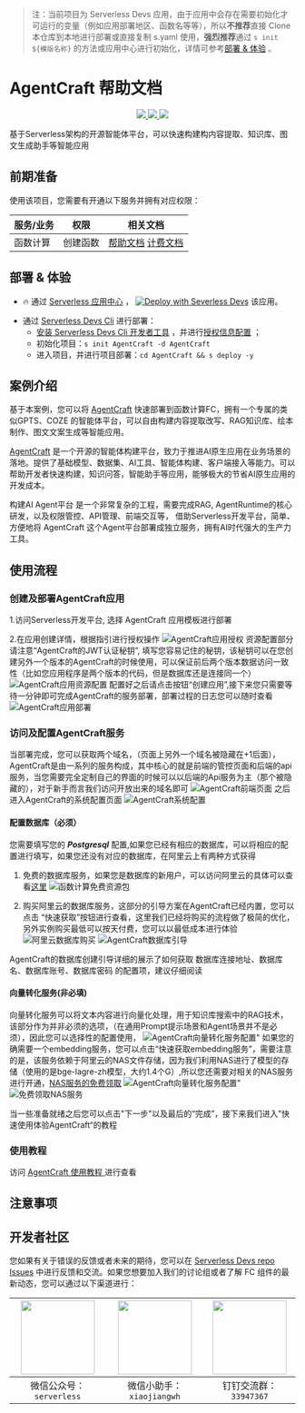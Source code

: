 
> 注：当前项目为 Serverless Devs 应用，由于应用中会存在需要初始化才可运行的变量（例如应用部署地区、函数名等等），所以**不推荐**直接 Clone 本仓库到本地进行部署或直接复制 s.yaml 使用，**强烈推荐**通过 `s init ${模版名称}` 的方法或应用中心进行初始化，详情可参考[部署 & 体验](#部署--体验) 。

# AgentCraft 帮助文档
<p align="center" class="flex justify-center">
    <a href="https://www.serverless-devs.com" class="ml-1">
    <img src="http://editor.devsapp.cn/icon?package=AgentCraft&type=packageType">
  </a>
  <a href="http://www.devsapp.cn/details.html?name=AgentCraft" class="ml-1">
    <img src="http://editor.devsapp.cn/icon?package=AgentCraft&type=packageVersion">
  </a>
  <a href="http://www.devsapp.cn/details.html?name=AgentCraft" class="ml-1">
    <img src="http://editor.devsapp.cn/icon?package=AgentCraft&type=packageDownload">
  </a>
</p>

<description>

基于Serverless架构的开源智能体平台，可以快速构建构内容提取、知识库、图文生成助手等智能应用

</description>

<codeUrl>



</codeUrl>
<preview>



</preview>


## 前期准备

使用该项目，您需要有开通以下服务并拥有对应权限：

<service>



| 服务/业务 |  权限  | 相关文档 |
| --- |  --- | --- |
| 函数计算 |  创建函数 | [帮助文档](https://help.aliyun.com/product/2508973.html) [计费文档](https://help.aliyun.com/document_detail/2512928.html) |

</service>

<remark>



</remark>

<disclaimers>



</disclaimers>

## 部署 & 体验

<appcenter>
   
- :fire: 通过 [Serverless 应用中心](https://fcnext.console.aliyun.com/applications/create?template=AgentCraft) ，
  [![Deploy with Severless Devs](https://img.alicdn.com/imgextra/i1/O1CN01w5RFbX1v45s8TIXPz_!!6000000006118-55-tps-95-28.svg)](https://fcnext.console.aliyun.com/applications/create?template=AgentCraft) 该应用。
   
</appcenter>
<deploy>
    
- 通过 [Serverless Devs Cli](https://www.serverless-devs.com/serverless-devs/install) 进行部署：
  - [安装 Serverless Devs Cli 开发者工具](https://www.serverless-devs.com/serverless-devs/install) ，并进行[授权信息配置](https://docs.serverless-devs.com/fc/config) ；
  - 初始化项目：`s init AgentCraft -d AgentCraft`
  - 进入项目，并进行项目部署：`cd AgentCraft && s deploy -y`
   
</deploy>

## 案例介绍

<appdetail id="flushContent">

基于本案例，您可以将  [AgentCraft](https://agentcraft-docs.serverless-developer.com/) 快速部署到函数计算FC，拥有一个专属的类似GPTS、COZE 的智能体平台，可以自由构建内容提取改写、RAG知识库、绘本制作、图文文案生成等智能应用。

[AgentCraft](https://agentcraft-docs.serverless-developer.com/) 是一个开源的智能体构建平台，致力于推进AI原生应用在业务场景的落地。提供了基础模型、数据集、AI工具、智能体构建、客户端接入等能力。可以帮助开发者快速构建，知识问答，智能助手等应用，能够极大的节省AI原生应用的开发成本。

构建AI Agent平台 是一个非常复杂的工程，需要完成RAG, AgentRuntime的核心研发，以及权限管控、API管理、前端交互等， 借助Serverless开发平台，简单、方便地将 AgentCraft 这个Agent平台部署成独立服务，拥有AI时代强大的生产力工具。

</appdetail>

## 使用流程

<usedetail id="flushContent">

### 创建及部署AgentCraft应用
1.访问Serverless开发平台, 选择 AgentCraft 应用模板进行部署

2.在应用创建详情，根据指引进行授权操作
![AgentCraft应用授权](https://img.alicdn.com/imgextra/i2/O1CN01pLPCyi1EcQGJODr2h_!!6000000000372-0-tps-3576-1836.jpg)
资源配置部分请注意“AgentCraft的JWT认证秘钥”, 填写您容易记住的秘钥，该秘钥可以在您创建另外一个版本的AgentCraft的时候使用，可以保证前后两个版本数据访问一致性（比如您应用程序是两个版本的代码，但是数据库还是连接同一个）
![AgentCraft应用资源配置](https://img.alicdn.com/imgextra/i1/O1CN01AkEPzx1c7mXkfDlYE_!!6000000003554-0-tps-3414-1148.jpg)
配置好之后请点击按钮“创建应用”,接下来您只需要等待一分钟即可完成AgentCraft的服务部署，部署过程的日志您可以随时查看
![AgentCraft应用部署](https://img.alicdn.com/imgextra/i2/O1CN01sXIM9Y1EF43pABXvf_!!6000000000321-0-tps-3546-1828.jpg)
### 访问及配置AgentCraft服务
当部署完成，您可以获取两个域名，（页面上另外一个域名被隐藏在+1后面），AgentCraft是由一系列的服务构成，其中核心的就是前端的管控页面和后端的api服务，当您需要完全定制自己的界面的时候可以以后端的Api服务为主（那个被隐藏的），对于新手而言我们访问开放出来的域名即可
![AgentCraft前端页面](https://img.alicdn.com/imgextra/i3/O1CN01jnMH0L1QLjDMZpvNH_!!6000000001960-0-tps-3544-1836.jpg)
之后进入AgentCraft的系统配置页面
![AgentCraft系统配置](https://img.alicdn.com/imgextra/i3/O1CN01jgT7gh1MP9iTjofN1_!!6000000001426-0-tps-2404-1720.jpg)
#### 配置数据库（必须）
您需要填写您的 ***Postgresql*** 配置,如果您已经有相应的数据库，可以将相应的配置进行填写，如果您还没有对应的数据库，在阿里云上有两种方式获得

1. 免费的数据库服务，如果您是数据库的新用户，可以访问阿里云的具体可以查看[这里](https://free.aliyun.com/?product=1384)
![函数计算免费资源包](https://img.alicdn.com/imgextra/i2/O1CN01oFRh8s25zTpwmbdm3_!!6000000007597-0-tps-3710-1894.jpg)

2. 购买阿里云的数据库服务，这部分的引导方案在AgentCraft已经内置，您可以点击 “快速获取”按钮进行查看，这里我们已经将购买的流程做了极简的优化，另外实例购买最低可以按天付费，您可以以最低成本进行体验
![阿里云数据库购买](https://img.alicdn.com/imgextra/i3/O1CN01go4Gu425XXg4HPZyi_!!6000000007536-0-tps-3180-1900.jpg)
![AgentCraft数据库引导](https://img.alicdn.com/imgextra/i4/O1CN01DUTtAB1RZkxhZ1GRR_!!6000000002126-0-tps-3352-1856.jpg)

AgentCraft的数据库创建引导详细的展示了如何获取 数据库连接地址、数据库名、数据库账号、数据库密码 的配置项，建议仔细阅读

#### 向量转化服务(非必填)
向量转化服务可以将文本内容进行向量化处理，用于知识库搜索中的RAG技术，该部分作为并非必须的选项，（在通用Prompt提示场景和Agent场景并不是必须），因此您可以选择性的配置使用，
![AgentCraft向量转化服务配置"](https://img.alicdn.com/imgextra/i3/O1CN01t4EiBP23rZlr4gasa_!!6000000007309-0-tps-2372-1228.jpg)
如果您的确需要一个embedding服务，您可以点击“快速获取embedding服务”，需要注意的是，该服务依赖于阿里云的NAS文件存储，因为我们利用NAS进行了模型的存储（使用的是bge-lagre-zh模型，大约1.4个G）,所以您还需要对相关的NAS服务进行开通，[NAS服务的免费领取](https://free.aliyun.com/?product=1358)
![AgentCraft向量转化服务配置"](https://img.alicdn.com/imgextra/i2/O1CN01cGwkQb1dAMOAorBfi_!!6000000003695-0-tps-2878-1554.jpg)
![免费领取NAS服务](https://img.alicdn.com/imgextra/i2/O1CN01n3SbZI1T4jMZRdf6D_!!6000000002329-0-tps-3802-1886.jpg)

当一些准备就绪之后您可以点击"下一步"以及最后的“完成”，接下来我们进入”快速使用体验AgentCraft“的教程
### 使用教程
访问 [AgentCraft 使用教程 ](https://agentcraft-docs.serverless-developer.com/quick-start/quick-use) 进行查看

</usedetail>

## 注意事项

<matters id="flushContent">
</matters>


<devgroup>


## 开发者社区

您如果有关于错误的反馈或者未来的期待，您可以在 [Serverless Devs repo Issues](https://github.com/serverless-devs/serverless-devs/issues) 中进行反馈和交流。如果您想要加入我们的讨论组或者了解 FC 组件的最新动态，您可以通过以下渠道进行：

<p align="center">  

| <img src="https://serverless-article-picture.oss-cn-hangzhou.aliyuncs.com/1635407298906_20211028074819117230.png" width="130px" > | <img src="https://serverless-article-picture.oss-cn-hangzhou.aliyuncs.com/1635407044136_20211028074404326599.png" width="130px" > | <img src="https://serverless-article-picture.oss-cn-hangzhou.aliyuncs.com/1635407252200_20211028074732517533.png" width="130px" > |
| --------------------------------------------------------------------------------------------------------------------------------- | --------------------------------------------------------------------------------------------------------------------------------- | --------------------------------------------------------------------------------------------------------------------------------- |
| <center>微信公众号：`serverless`</center>                                                                                         | <center>微信小助手：`xiaojiangwh`</center>                                                                                        | <center>钉钉交流群：`33947367`</center>                                                                                           |
</p>
</devgroup>
